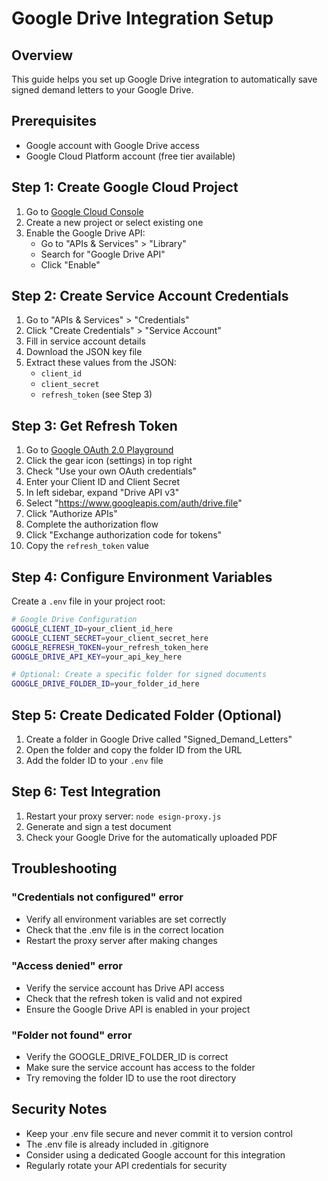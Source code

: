 # Google Drive Integration Setup

## Overview
This guide helps you set up Google Drive integration to automatically save signed demand letters to your Google Drive.

## Prerequisites
- Google account with Google Drive access
- Google Cloud Platform account (free tier available)

## Step 1: Create Google Cloud Project

1. Go to [Google Cloud Console](https://console.cloud.google.com/)
2. Create a new project or select existing one
3. Enable the Google Drive API:
   - Go to "APIs & Services" > "Library"
   - Search for "Google Drive API"
   - Click "Enable"

## Step 2: Create Service Account Credentials

1. Go to "APIs & Services" > "Credentials"
2. Click "Create Credentials" > "Service Account"
3. Fill in service account details
4. Download the JSON key file
5. Extract these values from the JSON:
   - `client_id`
   - `client_secret` 
   - `refresh_token` (see Step 3)

## Step 3: Get Refresh Token

1. Go to [Google OAuth 2.0 Playground](https://developers.google.com/oauthplayground/)
2. Click the gear icon (settings) in top right
3. Check "Use your own OAuth credentials"
4. Enter your Client ID and Client Secret
5. In left sidebar, expand "Drive API v3"
6. Select "https://www.googleapis.com/auth/drive.file"
7. Click "Authorize APIs"
8. Complete the authorization flow
9. Click "Exchange authorization code for tokens"
10. Copy the `refresh_token` value

## Step 4: Configure Environment Variables

Create a `.env` file in your project root:

```bash
# Google Drive Configuration
GOOGLE_CLIENT_ID=your_client_id_here
GOOGLE_CLIENT_SECRET=your_client_secret_here  
GOOGLE_REFRESH_TOKEN=your_refresh_token_here
GOOGLE_DRIVE_API_KEY=your_api_key_here

# Optional: Create a specific folder for signed documents
GOOGLE_DRIVE_FOLDER_ID=your_folder_id_here
```

## Step 5: Create Dedicated Folder (Optional)

1. Create a folder in Google Drive called "Signed_Demand_Letters"
2. Open the folder and copy the folder ID from the URL
3. Add the folder ID to your `.env` file

## Step 6: Test Integration

1. Restart your proxy server: `node esign-proxy.js`
2. Generate and sign a test document
3. Check your Google Drive for the automatically uploaded PDF

## Troubleshooting

### "Credentials not configured" error
- Verify all environment variables are set correctly
- Check that the .env file is in the correct location
- Restart the proxy server after making changes

### "Access denied" error  
- Verify the service account has Drive API access
- Check that the refresh token is valid and not expired
- Ensure the Google Drive API is enabled in your project

### "Folder not found" error
- Verify the GOOGLE_DRIVE_FOLDER_ID is correct
- Make sure the service account has access to the folder
- Try removing the folder ID to use the root directory

## Security Notes

- Keep your .env file secure and never commit it to version control
- The .env file is already included in .gitignore
- Consider using a dedicated Google account for this integration
- Regularly rotate your API credentials for security